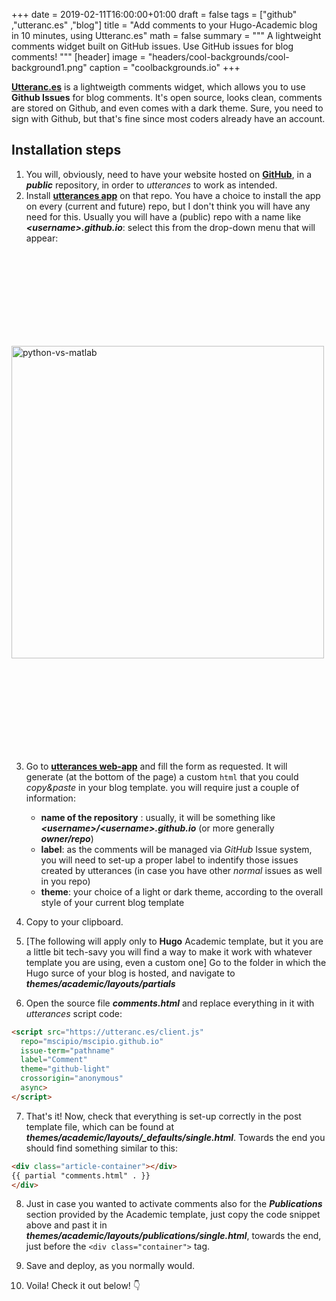 +++
date = 2019-02-11T16:00:00+01:00
draft = false
tags = ["github" ,"utteranc.es" ,"blog"]
title = "Add comments to your Hugo-Academic blog in 10 minutes, using Utteranc.es"
math = false
summary = """
A lightweight comments widget built on GitHub issues. Use GitHub issues for blog comments!
"""
[header]
image = "headers/cool-backgrounds/cool-background1.png"
caption = "coolbackgrounds.io"
+++

[**Utteranc.es**](https://utteranc.es/) is a lightweigth comments widget, which allows you to use **Github Issues** for blog comments. It's open source, looks clean, comments are stored on Github, and even comes with a dark theme. Sure, you need to sign with Github, but that's fine since most coders already have an account. <!--more-->

## Installation steps

1. You will, obviously, need to have your website hosted on [**GitHub**](https://github.com/), in a ***public*** repository, in order to *utterances* to work as intended.
2. Install [**utterances app**](https://github.com/apps/utterances) on that repo. You have a choice to install the app on every (current and future) repo, but I don't think you will have any need for this. Usually you will have a (public) repo with a name like ***\<username\>.github.io***: select this from the drop-down menu that will appear:
<p><img src="../../img/posts/utterances/app-setup.png" alt="python-vs-matlab" width="500" vspace="150"/></p>

3. Go to [**utterances web-app**](https://utteranc.es/) and fill the form as requested. It will generate (at the bottom of the page) a custom `html` that you could *copy&paste* in your blog template. you will require just a couple of information:
   - **name of the repository** : usually, it will be something like ***<username\>/\<username\>.github.io*** (or more generally ***owner/repo***)
   - **label**: as the comments will be managed via *GitHub* Issue system, you will need to set-up a proper label to indentify those issues created by utterances (in case you have other *normal* issues as well in you repo)
   - **theme**: your choice of a light or dark theme, according to the overall style of your current blog template

4. Copy to your clipboard.
5. [The following will apply only to **Hugo** Academic template, but it you are a little bit tech-savy you will find a way to make it work with whatever template you are using, even a custom one] Go to the folder in which the Hugo surce of your blog is hosted, and navigate to ***themes/academic/layouts/partials***
6. Open the source file ***comments.html*** and replace everything in it with *utterances* script code:
```html
<script src="https://utteranc.es/client.js"
  repo="mscipio/mscipio.github.io"
  issue-term="pathname"
  label="Comment"
  theme="github-light"
  crossorigin="anonymous"
  async>
</script>
```

7. That's it! Now, check that everything is set-up correctly in the post template file, which can be found at ***themes/academic/layouts/_defaults/single.html***. Towards the end you should find something similar to this:
```html
<div class="article-container"></div>
{{ partial "comments.html" . }}
</div>
   ```

8. Just in case you wanted to activate comments also for the ***Publications*** section provided by the Academic template, just copy the code snippet above and past it in ***themes/academic/layouts/publications/single.html***, towards the end, just before the `<div class="container">` tag.

9. Save and deploy, as you normally would.
10. Voila! Check it out below! 👇